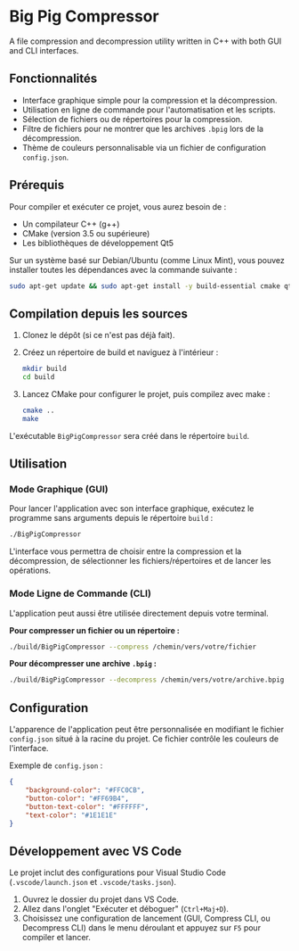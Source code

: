 # Big Pig Compressor

A file compression and decompression utility written in C++ with both GUI and CLI interfaces.

## Fonctionnalités

-   Interface graphique simple pour la compression et la décompression.
-   Utilisation en ligne de commande pour l'automatisation et les scripts.
-   Sélection de fichiers ou de répertoires pour la compression.
-   Filtre de fichiers pour ne montrer que les archives `.bpig` lors de la décompression.
-   Thème de couleurs personnalisable via un fichier de configuration `config.json`.

## Prérequis

Pour compiler et exécuter ce projet, vous aurez besoin de :

-   Un compilateur C++ (g++)
-   CMake (version 3.5 ou supérieure)
-   Les bibliothèques de développement Qt5

Sur un système basé sur Debian/Ubuntu (comme Linux Mint), vous pouvez installer toutes les dépendances avec la commande suivante :

```bash
sudo apt-get update && sudo apt-get install -y build-essential cmake qtbase5-dev
```

## Compilation depuis les sources

1.  Clonez le dépôt (si ce n'est pas déjà fait).
2.  Créez un répertoire de build et naviguez à l'intérieur :

    ```bash
    mkdir build
    cd build
    ```

3.  Lancez CMake pour configurer le projet, puis compilez avec make :

    ```bash
    cmake ..
    make
    ```

L'exécutable `BigPigCompressor` sera créé dans le répertoire `build`.

## Utilisation

### Mode Graphique (GUI)

Pour lancer l'application avec son interface graphique, exécutez le programme sans arguments depuis le répertoire `build` :

```bash
./BigPigCompressor
```

L'interface vous permettra de choisir entre la compression et la décompression, de sélectionner les fichiers/répertoires et de lancer les opérations.

### Mode Ligne de Commande (CLI)

L'application peut aussi être utilisée directement depuis votre terminal.

**Pour compresser un fichier ou un répertoire :**

```bash
./build/BigPigCompressor --compress /chemin/vers/votre/fichier
```

**Pour décompresser une archive `.bpig` :**

```bash
./build/BigPigCompressor --decompress /chemin/vers/votre/archive.bpig
```

## Configuration

L'apparence de l'application peut être personnalisée en modifiant le fichier `config.json` situé à la racine du projet. Ce fichier contrôle les couleurs de l'interface.

Exemple de `config.json` :

```json
{
    "background-color": "#FFC0CB",
    "button-color": "#FF69B4",
    "button-text-color": "#FFFFFF",
    "text-color": "#1E1E1E"
}
```

## Développement avec VS Code

Le projet inclut des configurations pour Visual Studio Code (`.vscode/launch.json` et `.vscode/tasks.json`).

1.  Ouvrez le dossier du projet dans VS Code.
2.  Allez dans l'onglet "Exécuter et déboguer" (`Ctrl+Maj+D`).
3.  Choisissez une configuration de lancement (GUI, Compress CLI, ou Decompress CLI) dans le menu déroulant et appuyez sur `F5` pour compiler et lancer.
